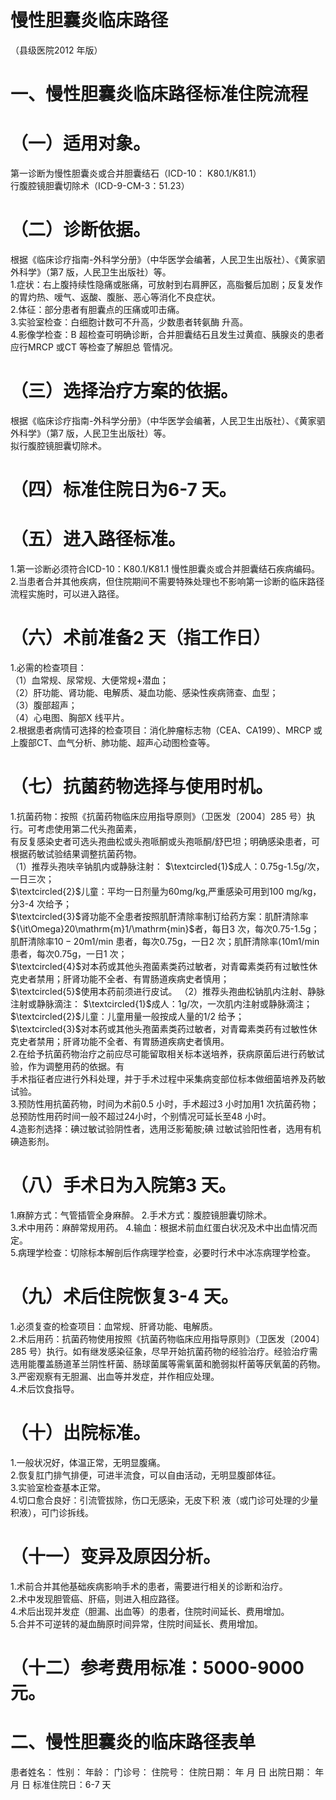 # 慢性胆囊炎临床路径  
（县级医院2012 年版）  
# 一、慢性胆囊炎临床路径标准住院流程  
# （一）适用对象。  
第一诊断为慢性胆囊炎或合并胆囊结石（ICD-10： K80.1/K81.1）  
行腹腔镜胆囊切除术（ICD-9-CM-3：51.23）  
# （二）诊断依据。  
根据《临床诊疗指南-外科学分册》（中华医学会编著，人民卫生出版社）、《黄家驷外科学》（第7 版，人民卫生出版社）等。  
1.症状：右上腹持续性隐痛或胀痛，可放射到右肩胛区，高脂餐后加剧；反复发作的胃灼热、嗳气、返酸、腹胀、恶心等消化不良症状。  
2.体征：部分患者有胆囊点的压痛或叩击痛。  
3.实验室检查：白细胞计数可不升高，少数患者转氨酶 升高。  
4.影像学检查：B 超检查可明确诊断，合并胆囊结石且发生过黄疸、胰腺炎的患者应行MRCP 或CT 等检查了解胆总 管情况。  
# （三）选择治疗方案的依据。  
根据《临床诊疗指南-外科学分册》（中华医学会编著，人民卫生出版社）、《黄家驷外科学》（第7 版，人民卫生出版社）等。  
拟行腹腔镜胆囊切除术。  
# （四）标准住院日为6-7 天。  
# （五）进入路径标准。  
1.第一诊断必须符合ICD-10：K80.1/K81.1 慢性胆囊炎或合并胆囊结石疾病编码。  
2.当患者合并其他疾病，但住院期间不需要特殊处理也不影响第一诊断的临床路径流程实施时，可以进入路径。  
# （六）术前准备2 天（指工作日）  
1.必需的检查项目：  
（1）血常规、尿常规、大便常规$+$潜血；  
（2）肝功能、肾功能、电解质、凝血功能、感染性疾病筛查、血型；  
（3）腹部超声；  
（4）心电图、胸部X 线平片。  
2.根据患者病情可选择的检查项目：消化肿瘤标志物（CEA、CA199）、MRCP 或上腹部CT、血气分析、肺功能、超声心动图检查等。  
# （七）抗菌药物选择与使用时机。  
1.抗菌药物：按照《抗菌药物临床应用指导原则》（卫医发〔2004〕285 号）执行。可考虑使用第二代头孢菌素，  
有反复感染史者可选头孢曲松或头孢哌酮或头孢哌酮/舒巴坦；明确感染患者，可根据药敏试验结果调整抗菌药物。  
（1）推荐头孢呋辛钠肌内或静脉注射： $\textcircled{1}$成人：0.75g-1.5g/次，一日三次；  
$\textcircled{2}$儿童：平均一日剂量为60mg/kg,严重感染可用到100 mg/kg，分3-4 次给予；  
$\textcircled{3}$肾功能不全患者按照肌酐清除率制订给药方案：肌酐清除率${\it\Omega}20\mathrm{m}1/\mathrm{min}$者，每日3 次，每次0.75-1.5g；肌酐清除率$10{-}20\mathrm{m}1/\mathrm{min}$ 患者，每次0.75g，一日2 次；肌酐清除率$\mathrm{\langle10m1/min}$ 患者，每次0.75g，一日1 次；  
$\textcircled{4}$对本药或其他头孢菌素类药过敏者，对青霉素类药有过敏性休克史者禁用；肝肾功能不全者、有胃肠道疾病史者慎用；  
$\textcircled{5}$使用本药前须进行皮试。 （2）推荐头孢曲松钠肌内注射、静脉注射或静脉滴注： $\textcircled{1}$成人：1g/次，一次肌内注射或静脉滴注； $\textcircled{2}$儿童：儿童用量一般按成人量的1/2 给予；  
$\textcircled{3}$对本药或其他头孢菌素类药过敏者，对青霉素类药有过敏性休克史者禁用；肝肾功能不全者、有胃肠道疾病史者慎用。  
2.在给予抗菌药物治疗之前应尽可能留取相关标本送培养，获病原菌后进行药敏试验，作为调整用药的依据。有  
手术指征者应进行外科处理，并于手术过程中采集病变部位标本做细菌培养及药敏试验。  
3.预防性用抗菌药物，时间为术前0.5 小时，手术超过3 小时加用1 次抗菌药物；总预防性用药时间一般不超过24小时，个别情况可延长至48 小时。  
4.造影剂选择：碘过敏试验阴性者，选用泛影葡胺;碘 过敏试验阳性者，选用有机碘造影剂。  
# （八）手术日为入院第3 天。  
1.麻醉方式：气管插管全身麻醉。 2.手术方式：腹腔镜胆囊切除术。  
3.术中用药：麻醉常规用药。 4.输血：根据术前血红蛋白状况及术中出血情况而定。  
5.病理学检查：切除标本解剖后作病理学检查，必要时行术中冰冻病理学检查。  
# （九）术后住院恢复3-4 天。  
1.必须复查的检查项目：血常规、肝肾功能、电解质。  
2.术后用药：抗菌药物使用按照《抗菌药物临床应用指导原则》（卫医发〔2004〕285 号）执行。如有继发感染征象，尽早开始抗菌药物的经验治疗。经验治疗需选用能覆盖肠道革兰阴性杆菌、肠球菌属等需氧菌和脆弱拟杆菌等厌氧菌的药物。  
3.严密观察有无胆漏、出血等并发症，并作相应处理。  
4.术后饮食指导。  
# （十）出院标准。  
1.一般状况好，体温正常，无明显腹痛。  
2.恢复肛门排气排便，可进半流食，可以自由活动，无明显腹部体征。  
3.实验室检查基本正常。  
4.切口愈合良好：引流管拔除，伤口无感染，无皮下积 液（或门诊可处理的少量积液），可门诊拆线。  
# （十一）变异及原因分析。  
1.术前合并其他基础疾病影响手术的患者，需要进行相关的诊断和治疗。  
2.术中发现胆管癌、肝癌，则进入相应路径。  
4.术后出现并发症（胆漏、出血等）的患者，住院时间延长、费用增加。  
5.合并不可逆转的凝血酶原时间异常，住院时间延长、费用增加。  
# （十二）参考费用标准：5000-9000 元。  
# 二、慢性胆囊炎的临床路径表单  
患者姓名：               性别：    年龄：      门诊号：        住院号：           住院日期：     年   月  日     出院日期：     年   月  日   标准住院日：6-7 天  
